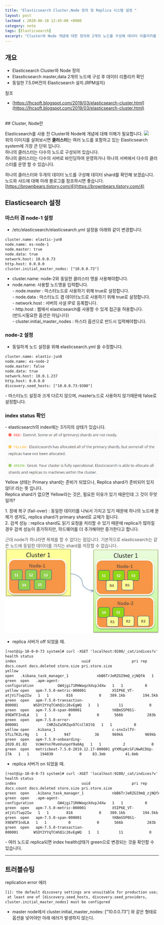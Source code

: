 ```yaml
---
title: "Elasticsearch Cluster,Node 정의 및 Replica 시스템 설정 "
layout: post
lastmod : 2020-06-10 12:45:00 +0900
category: note
tags: [Elasticsearch]
excerpt: "Cluster와 Node 개념에 대한 정의와 2개의 노드를 구성해 데이터 리플리카를 확인합니다."
---
```


## 개요

* Elasticsearch Cluster와 Node 정의
* Elassticsearch master,data 2개의 노드에 구성 후 데이터 리플리카 확인
* 동일한 7.5.0버전의 Elasticsearch 설치.(RPM설치)

참조

* [https://lhcsoft.blogspot.com/2019/03/elasticsearch-cluster.html](https://lhcsoft.blogspot.com/2019/03/elasticsearch-cluster.html)

<br>
## Cluster, Node란

Elasticsearch를 사용 전 Cluster와 Node에 개념에 대해 이해가 필요합니다.
![](https://mblogthumb-phinf.pstatic.net/MjAxNzAyMjJfMjM5/MDAxNDg3NzUxODcxNjQ3.k2ClCsMZP8YamvxDKzJHJazYaqBQxf5WJ-WSZngzZDQg._LVBOtJKtc63AXXB2w7-1XEdZeo_ue5d-tpMPIsJ5pAg.PNG.indy9052/image.png?type=w800)<br>
위의 이미지를 살펴보시면 <span>**클러스터**는 여러 노드를 포함하고 있는 Elasticsearch system에 가장 큰 단위 입니다.</span><br>
<span>하나의 클러스터는 다수의 노드로 구성되어 있습니다.</span><br>
<span>하나의 클러스터는 다수의 서버로 바인딩하여 운영하거나 하나의 서버에서 다수의 클러스터를 운영 할 수 있습니다.</span><br>

하나의 클러스터와 두개의 데이터 노드를 구성해 데이터 shard를 확인해 보겠습니다.<br>
노드와 샤드에 대해 아래 블로그를 참조하시면 좋습니다.<br>
[https://brownbears.tistory.com/4](https://brownbears.tistory.com/4)

## Elasticsearch 설정

### 마스터 겸 node-1 설정

* /etc/elasticsearch/elasticsearch.yml 설정을 아래와 같이 변경합니다.

```
cluster.name: elastic-jun0
node.name: es-node-1
node.master: true
node.data: true
network.host: 10.0.0.73
http.host: 0.0.0.0
cluster.initial_master_nodes: ["10.0.0.73"]
```

- cluster.name: node-2와 동일한 클러스터 명을 사용해야합니다.<br>
- node.name: 사용할 노드명을 입력합니다.<br>
\- node\.master : 마스터노드로 사용하기 위해 true로 설정합니다\.<br>
\- node\.data : 마스터노드 겸 데이터노드로 사용하기 위해 true로 설정합니다\.<br>
\- network\.host : 서버의 사설 IP로 등록합니다\.<br>
\- http\.host : 웹에서 elasticsearch를 사용할 수 있게 접근을 허용합니다\.<br>
\(반드시필요한 옵션은 아닙니다\)<br>
\- cluster\.initial\_master\_nodes : 마스터 옵션으로 반드시 입력해야합니다\.

### node-2 설정

* 동일하게 노드 설정을 위해 elasticsearch.yml 을 수정합니다.

```
cluster.name: elastic-jun0
node.name: es-node-2
node.master: false
node.data: true
network.host: 10.0.1.237
http.host: 0.0.0.0
discovery.seed_hosts: ["10.0.0.73:9300"]
```

\- 마스터노드 설정과 크게 다르지 않으며\, master노드로 사용하지 않기때문에 false로 설정합니다\.
<br>
### index status 확인

\- elasticsearch의 index에는 3가지의 상태가 있습니다\.
![](Img/2020-06-10-ELK_Cluster,Node/1.png)<br>
Yellow 상태는 Primary shard는 준비가 되었으나, Replica shard가 준비되어 있지 않다! 라는 뜻 입니다.<br>
Replica shard가 없으면 Yellow라는 것은, 필요한 이유가 있기 때문인데 그 것이 무엇일까?<br>

1\. 장애 복구 \(fail\-over\) : 동일한 데이터를 나눠서 가지고 있기 때문에 하나의 노드에 문제가 생겨도\, replica shard가 primary shard로 교체가 됩니다\.<br>
2\. 검색 성능 : replica shard도 읽기 요청을 처리할 수 있기 때문에 replica가 많아질 경우 검색 성능이 증가하지만\, 하드웨어를 더 추가해야만 증가한다고 합니다\.<br>

<span style="color:#555555">근데 node가 하나라면 복제를 할 수 없다는 점입니다. 기본적으로 elasticsearch는 같은 노드에 동일한 데이터를 가지는 shard를 저장할 수 없습니다.</span><br>
![](Img/2020-06-10-ELK_Cluster,Node/2.png)

* replica 서버가 off 되었을 때.

```
[root@ip-10-0-0-73 system]# curl -XGET 'localhost:9200/_cat/indices?v'
health status index                              uuid                   pri rep docs.count docs.deleted store.size pri.store.size
yellow open   .kibana_task_manager_1             nbB6TrJeRZGI9mQ_zjNQfA   1   1          2            1     37.9kb         37.9kb
green  open   .apm-agent-configuration           GW4jgi71RHWaqzXdvpJ4Xw   1   1          0            0       566b           283b
yellow open   apm-7.5.0-metric-000001            X5IP6E_VT-atjVi7lwp2Iw   1   1        816            0    389.1kb        194.5kb
green  open   apm-7.5.0-transaction-000001       WSDY2YYqTCmhQ1c26vEgWQ   1   1         11            0    361.5kb        180.7kb
green  open   apm-7.5.0-span-000001              tKBmS5P0S1-X9EWTFIndLA   1   1          0            0       566b           283b
green  open   apm-7.5.0-error-000001             CHRZoZa5RZqxO7CcCl8ItQ   1   1          0            0       566b           283b
yellow open   .kibana_1                          c-snxIxlTV-5TLLTK2Lr0g   1   1        947           36      969kb          969kb
green  open   apm-7.5.0-onboarding-2020.01.02    VcWeYnn7RvmVunpoY9a0Ag   1   1          2            0     25.1kb         12.5kb
green  open   metricbeat-7.5.0-2019.12.17-000001 gYXMipKcSFiNwRCDUp-27A   1   1     194030            0     83.3mb         41.6mb
```

* replica 서버가 on 되었을 때.

```
[root@ip-10-0-0-73 system]# curl -XGET 'localhost:9200/_cat/indices?v'
health status index                              uuid                   pri rep docs.count docs.deleted store.size pri.store.size
green  open   .kibana_task_manager_1             nbB6TrJeRZGI9mQ_zjNQfA   1   1          2            1     75.8kb         37.9kb
green  open   .apm-agent-configuration           GW4jgi71RHWaqzXdvpJ4Xw   1   1          0            0       566b           283b
green  open   apm-7.5.0-metric-000001            X5IP6E_VT-atjVi7lwp2Iw   1   1        816            0    389.1kb        194.5kb
green  open   apm-7.5.0-span-000001              tKBmS5P0S1-X9EWTFIndLA   1   1          0            0       566b           283b
green  open   apm-7.5.0-transaction-000001       WSDY2YYqTCmhQ1c26vEgWQ   1   1         11            0    361.5kb        180.7kb
```

\- 여러 노드로 replica되면 index health상태가 green으로 변경되는 것을 확인할 수 있습니다\.

- - -

## 트러블슈팅

replication error 에러

```
[1]: the default discovery settings are unsuitable for production use;
 at least one of [discovery.seed_hosts, discovery.seed_providers, cluster.initial_master_nodes] must be configured
```
- master node에서 cluster.initial_master_nodes: ["10.0.0.73”] 와 같은 형태로 옵션을 넣어야만 아래 에러가 발생하지 않는다.